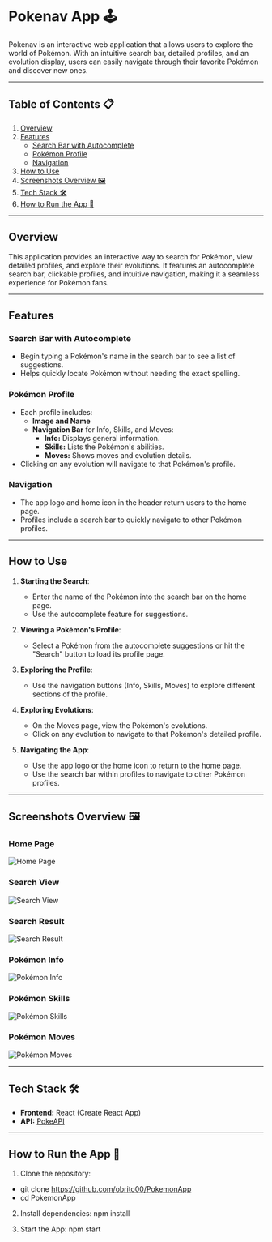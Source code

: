 # Pokenav App 🕹️

Pokenav is an interactive web application that allows users to explore the world of Pokémon. With an intuitive search bar, detailed profiles, and an evolution display, users can easily navigate through their favorite Pokémon and discover new ones.

---

## **Table of Contents** 📋

1. [Overview](#overview)
2. [Features](#features)
   - [Search Bar with Autocomplete](#search-bar-with-autocomplete)
   - [Pokémon Profile](#pokémon-profile)
   - [Navigation](#navigation)
3. [How to Use](#how-to-use)
4. [Screenshots Overview 🖼](#screenshots-overview-)
5. [Tech Stack 🛠](#tech-stack-)
6. [How to Run the App 🚀](#how-to-run-the-app-)

---

## **Overview**
This application provides an interactive way to search for Pokémon, view detailed profiles, and explore their evolutions. It features an autocomplete search bar, clickable profiles, and intuitive navigation, making it a seamless experience for Pokémon fans.

---

## **Features**

### **Search Bar with Autocomplete**
- Begin typing a Pokémon's name in the search bar to see a list of suggestions.
- Helps quickly locate Pokémon without needing the exact spelling.

### **Pokémon Profile**
- Each profile includes:
  - **Image and Name**
  - **Navigation Bar** for Info, Skills, and Moves:
    - **Info:** Displays general information.
    - **Skills:** Lists the Pokémon's abilities.
    - **Moves:** Shows moves and evolution details.
- Clicking on any evolution will navigate to that Pokémon's profile.

### **Navigation**
- The app logo and home icon in the header return users to the home page.
- Profiles include a search bar to quickly navigate to other Pokémon profiles.

---

## **How to Use**

1. **Starting the Search**:
   - Enter the name of the Pokémon into the search bar on the home page.
   - Use the autocomplete feature for suggestions.

2. **Viewing a Pokémon's Profile**:
   - Select a Pokémon from the autocomplete suggestions or hit the "Search" button to load its profile page.

3. **Exploring the Profile**:
   - Use the navigation buttons (Info, Skills, Moves) to explore different sections of the profile.

4. **Exploring Evolutions**:
   - On the Moves page, view the Pokémon's evolutions.
   - Click on any evolution to navigate to that Pokémon's detailed profile.

5. **Navigating the App**:
   - Use the app logo or the home icon to return to the home page.
   - Use the search bar within profiles to navigate to other Pokémon profiles.

---

## **Screenshots Overview 🖼**

### **Home Page**
![Home Page](public/readme-imgs/pokenav1.png)

### **Search View**
![Search View](public/readme-imgs/pokenavsearch.jpg)

### **Search Result**
![Search Result](public/readme-imgs/pokenavsearch2.png)

### **Pokémon Info**
![Pokémon Info](public/readme-imgs/pokemonprofile1.png)

### **Pokémon Skills**
![Pokémon Skills](public/readme-imgs/pokemonprofile2.png)

### **Pokémon Moves**
![Pokémon Moves](public/readme-imgs/pokemonprofile3.png)

---

## **Tech Stack 🛠**
- **Frontend:** React (Create React App)
- **API:** [PokeAPI](https://pokeapi.co)

---

## **How to Run the App 🚀**

1. Clone the repository:
- git clone https://github.com/obrito00/PokemonApp
- cd PokemonApp

2. Install dependencies:
npm install

3. Start the App:
npm start